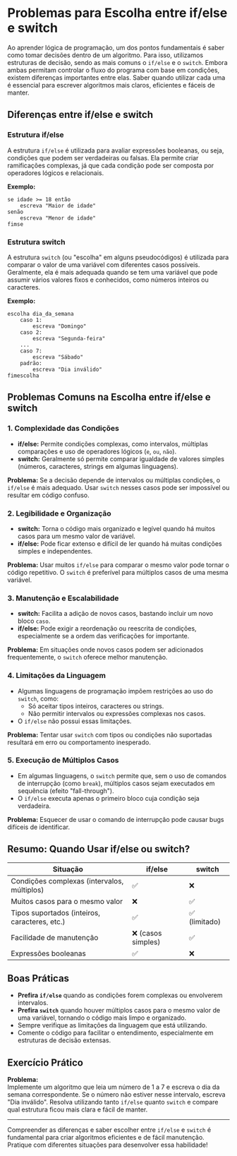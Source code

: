 # Problemas para Escolha entre if/else e switch

Ao aprender lógica de programação, um dos pontos fundamentais é saber como tomar decisões dentro de um algoritmo. Para isso, utilizamos estruturas de decisão, sendo as mais comuns o `if/else` e o `switch`. Embora ambas permitam controlar o fluxo do programa com base em condições, existem diferenças importantes entre elas. Saber quando utilizar cada uma é essencial para escrever algoritmos mais claros, eficientes e fáceis de manter.

## Diferenças entre if/else e switch

### Estrutura if/else

A estrutura `if/else` é utilizada para avaliar expressões booleanas, ou seja, condições que podem ser verdadeiras ou falsas. Ela permite criar ramificações complexas, já que cada condição pode ser composta por operadores lógicos e relacionais.

**Exemplo:**
```pseudo
se idade >= 18 então
    escreva "Maior de idade"
senão
    escreva "Menor de idade"
fimse
```

### Estrutura switch

A estrutura `switch` (ou "escolha" em alguns pseudocódigos) é utilizada para comparar o valor de uma variável com diferentes casos possíveis. Geralmente, ela é mais adequada quando se tem uma variável que pode assumir vários valores fixos e conhecidos, como números inteiros ou caracteres.

**Exemplo:**
```pseudo
escolha dia_da_semana
    caso 1:
        escreva "Domingo"
    caso 2:
        escreva "Segunda-feira"
    ...
    caso 7:
        escreva "Sábado"
    padrão:
        escreva "Dia inválido"
fimescolha
```

## Problemas Comuns na Escolha entre if/else e switch

### 1. **Complexidade das Condições**

- **if/else:** Permite condições complexas, como intervalos, múltiplas comparações e uso de operadores lógicos (`e`, `ou`, `não`).
- **switch:** Geralmente só permite comparar igualdade de valores simples (números, caracteres, strings em algumas linguagens).

**Problema:** Se a decisão depende de intervalos ou múltiplas condições, o `if/else` é mais adequado. Usar `switch` nesses casos pode ser impossível ou resultar em código confuso.

### 2. **Legibilidade e Organização**

- **switch:** Torna o código mais organizado e legível quando há muitos casos para um mesmo valor de variável.
- **if/else:** Pode ficar extenso e difícil de ler quando há muitas condições simples e independentes.

**Problema:** Usar muitos `if/else` para comparar o mesmo valor pode tornar o código repetitivo. O `switch` é preferível para múltiplos casos de uma mesma variável.

### 3. **Manutenção e Escalabilidade**

- **switch:** Facilita a adição de novos casos, bastando incluir um novo bloco `caso`.
- **if/else:** Pode exigir a reordenação ou reescrita de condições, especialmente se a ordem das verificações for importante.

**Problema:** Em situações onde novos casos podem ser adicionados frequentemente, o `switch` oferece melhor manutenção.

### 4. **Limitações da Linguagem**

- Algumas linguagens de programação impõem restrições ao uso do `switch`, como:
  - Só aceitar tipos inteiros, caracteres ou strings.
  - Não permitir intervalos ou expressões complexas nos casos.
- O `if/else` não possui essas limitações.

**Problema:** Tentar usar `switch` com tipos ou condições não suportadas resultará em erro ou comportamento inesperado.

### 5. **Execução de Múltiplos Casos**

- Em algumas linguagens, o `switch` permite que, sem o uso de comandos de interrupção (como `break`), múltiplos casos sejam executados em sequência (efeito "fall-through").
- O `if/else` executa apenas o primeiro bloco cuja condição seja verdadeira.

**Problema:** Esquecer de usar o comando de interrupção pode causar bugs difíceis de identificar.

## Resumo: Quando Usar if/else ou switch?

| Situação                                      | if/else         | switch         |
|-----------------------------------------------|-----------------|---------------|
| Condições complexas (intervalos, múltiplos)   | ✅              | ❌            |
| Muitos casos para o mesmo valor               | ❌              | ✅            |
| Tipos suportados (inteiros, caracteres, etc.) | ✅              | ✅ (limitado) |
| Facilidade de manutenção                      | ❌ (casos simples) | ✅            |
| Expressões booleanas                          | ✅              | ❌            |

## Boas Práticas

- **Prefira `if/else`** quando as condições forem complexas ou envolverem intervalos.
- **Prefira `switch`** quando houver múltiplos casos para o mesmo valor de uma variável, tornando o código mais limpo e organizado.
- Sempre verifique as limitações da linguagem que está utilizando.
- Comente o código para facilitar o entendimento, especialmente em estruturas de decisão extensas.

## Exercício Prático

**Problema:**  
Implemente um algoritmo que leia um número de 1 a 7 e escreva o dia da semana correspondente. Se o número não estiver nesse intervalo, escreva "Dia inválido". Resolva utilizando tanto `if/else` quanto `switch` e compare qual estrutura ficou mais clara e fácil de manter.

---

Compreender as diferenças e saber escolher entre `if/else` e `switch` é fundamental para criar algoritmos eficientes e de fácil manutenção. Pratique com diferentes situações para desenvolver essa habilidade!